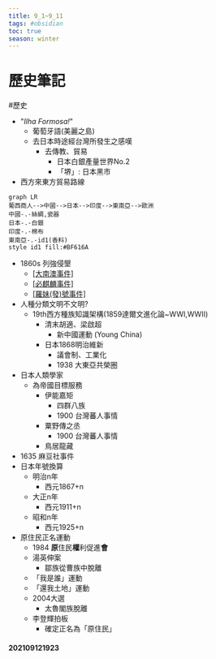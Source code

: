 ```yaml
---
title: 9_1~9_11
tags: #obsidian 
toc: true
season: winter
---
```


# 歷史筆記
#歷史
- "*Ilha Formosa!*"
	- 葡萄牙語(美麗之島)
	- 去日本時途經台灣所發生之感嘆
		- 去傳教、貿易
			- 日本白銀產量世界No.2
			- 「堺」: 日本黑市
- 西方來東方貿易路線
```mermaid
graph LR
葡西商人-->中國-->日本-->印度-->東南亞-->歐洲
中國-.-絲綢,瓷器
日本-.-白銀
印度-.-棉布
東南亞-.-id1(香料)
style id1 fill:#BF616A
```
- 1860s 列強侵墾
	- [[大南澳事件]](1868~1869)
	- [[必麒麟事件]](1863)
	- [[羅妹(發)號事件]](1867)
- 人種分類文明不文明?
	- 19th西方種族知識架構(1859達爾文進化論~WWI,WWII)
		- 清末胡適、梁啟超
			- 新中國運動 (Young China)
		- 日本1868明治維新
			- 議會制、工業化
			- 1938 大東亞共榮圈
- 日本人類學家
	- 為帝國目標服務
		- 伊能嘉矩
			- 四群八族
			- 1900 台灣蕃人事情
		- 粟野傳之丞
			- 1900 台灣蕃人事情
		- 鳥居龍藏 
- 1635 麻豆社事件
- 日本年號換算
	- 明治n年
		- 西元1867+n
	- 大正n年
		- 西元1911+n
	- 昭和n年
		- 西元1925+n
- 原住民正名運動
	- 1984 **原**住民**權**利促進**會**
	- 湯英伸案
		- 鄒族從曹族中脫離
	- 「我是誰」運動
	- 「還我土地」運動
	- 2004大選
		- 太魯閣族脫離
	- 李登輝拍板	
		- 確定正名為「原住民」
#### 202109121923